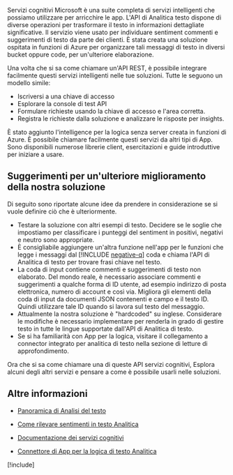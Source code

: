Servizi cognitivi Microsoft è una suite completa di servizi intelligenti che possiamo utilizzare per arricchire le app. L'API di Analitica testo dispone di diverse operazioni per trasformare il testo in informazioni dettagliate significative. Il servizio viene usato per individuare sentiment commenti e suggerimenti di testo da parte dei clienti. È stata creata una soluzione ospitata in funzioni di Azure per organizzare tali messaggi di testo in diversi bucket oppure code, per un'ulteriore elaborazione.

Una volta che si sa come chiamare un'API REST, è possibile integrare facilmente questi servizi intelligenti nelle tue soluzioni. Tutte le seguono un modello simile:

- Iscriversi a una chiave di accesso
- Esplorare la console di test API
- Formulare richieste usando la chiave di accesso e l'area corretta.
- Registra le richieste dalla soluzione e analizzare le risposte per insights.

È stato aggiunto l'intelligence per la logica senza server creata in funzioni di Azure. È possibile chiamare facilmente questi servizi da altri tipi di App. Sono disponibili numerose librerie client, esercitazioni e guide introduttive per iniziare a usare.

## <a name="suggestions-for-further-enhancement-of-our-solution"></a>Suggerimenti per un'ulteriore miglioramento della nostra soluzione

Di seguito sono riportate alcune idee da prendere in considerazione se si vuole definire ciò che è ulteriormente.

- Testare la soluzione con altri esempi di testo. Decidere se le soglie che impostiamo per classificare i punteggi del sentiment in positivi, negativi e neutro sono appropriate.
- È consigliabile aggiungere un'altra funzione nell'app per le funzioni che legge i messaggi dal [!INCLUDE [negative-q](./q-name-negative.md)] coda e chiama l'API di Analitica di testo per trovare frasi chiave nel testo.
- La coda di input contiene commenti e suggerimenti di testo non elaborato. Del mondo reale, è necessario associare commenti e suggerimenti a qualche forma di ID utente, ad esempio indirizzo di posta elettronica, numero di account e così via. Migliora gli elementi della coda di input da documenti JSON contenenti e campo e il testo ID. Quindi utilizzare tale ID quando si lavora sul testo del messaggio.
- Attualmente la nostra soluzione è "hardcoded" su inglese. Considerare le modifiche è necessario implementare per renderla in grado di gestire testo in tutte le lingue supportate dall'API di Analitica di testo.
- Se si ha familiarità con App per la logica, visitare il collegamento a connector integrato per analitica di testo nella sezione di letture di approfondimento.

Ora che si sa come chiamare una di queste API servizi cognitivi, Esplora alcuni degli altri servizi e pensare a come è possibile usarli nelle soluzioni.

## <a name="further-reading"></a>Altre informazioni

- [Panoramica di Analisi del testo](https://docs.microsoft.com/azure/cognitive-services/text-analytics/overview)
- [Come rilevare sentimenti in testo Analitica](https://docs.microsoft.com/azure/cognitive-services/text-analytics/how-tos/text-analytics-how-to-sentiment-analysis)
- [Documentazione dei servizi cognitivi](https://docs.microsoft.com/azure/cognitive-services/)

- [Connettore di App per la logica di testo Analitica](https://docs.microsoft.com/connectors/cognitiveservicestextanalytics/)

[!include[](../../../includes/azure-sandbox-cleanup.md)]
